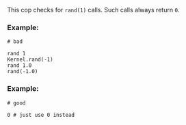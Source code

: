 This cop checks for `rand(1)` calls.
Such calls always return `0`.

### Example:

    # bad

    rand 1
    Kernel.rand(-1)
    rand 1.0
    rand(-1.0)

### Example:

    # good

    0 # just use 0 instead